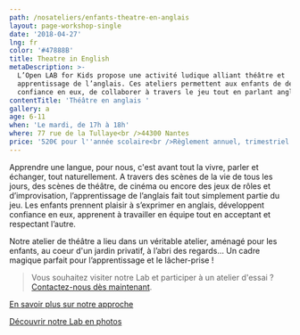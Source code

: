 ```yaml
---
path: /nosateliers/enfants-theatre-en-anglais
layout: page-workshop-single
date: '2018-04-27'
lng: fr
color: '#47888B'
title: Theatre in English
metaDescription: >-
  L’Open LAB for Kids propose une activité ludique alliant théâtre et
  apprentissage de l’anglais. Ces ateliers permettent aux enfants de développer
  confiance en eux, de collaborer à travers le jeu tout en parlant anglais. 
contentTitle: 'Théâtre en anglais '
gallery: a
age: 6-11
when: 'Le mardi, de 17h à 18h'
where: 77 rue de la Tullaye<br />44300 Nantes
price: '520€ pour l''année scolaire<br />Règlement annuel, trimestriel ou mensuel'
---
```

Apprendre une langue, pour nous, c'est avant tout la vivre, parler et échanger, tout naturellement. A travers des scènes de la vie de tous les jours, des scènes de théâtre, de cinéma ou encore des jeux de rôles et d’improvisation, l’apprentissage de l’anglais fait tout simplement partie du jeu. Les enfants prennent plaisir à s’exprimer en anglais, développent confiance en eux, apprenent à travailler en équipe tout en acceptant et respectant l’autre. 

Notre atelier de théâtre a lieu dans un véritable atelier, aménagé pour les enfants, au coeur d'un jardin privatif, à l’abri des regards… Un cadre magique parfait pour l’apprentissage et le lâcher-prise !

> Vous souhaitez visiter notre Lab et participer à un atelier d'essai ? [Contactez-nous dès maintenant](mailto:hello@lopenlab.com). 

[En savoir plus sur notre approche](/pedagogie)  

[Découvrir notre Lab en photos](/nosateliers/#lab)
